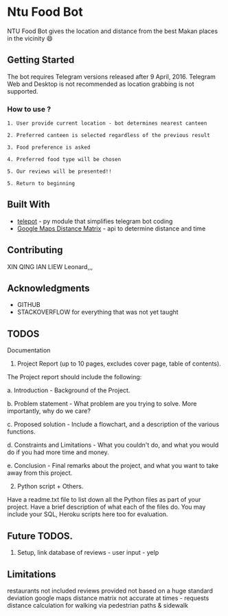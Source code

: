 # Ntu Food Bot

NTU Food Bot gives the location and distance from the best Makan places in the vicinity 😄

## Getting Started

The bot requires Telegram versions released after 9 April, 2016. Telegram Web and Desktop is not recommended as location grabbing is not supported.

### How to use ? 


```
1. User provide current location - bot determines nearest canteen

2. Preferred canteen is selected regardless of the previous result 

3. Food preference is asked 

4. Preferred food type will be chosen 

5. Our reviews will be presented!! 

5. Return to beginning

```



## Built With

* [telepot](https://github.com/nickoala/telepot) - py module that simplifies telegram bot coding 
* [Google Maps Distance Matrix](https://developers.google.com/maps/documentation/distance-matrix/) - api to determine distance and time

## Contributing

XIN QING
IAN LIEW
Leonard,,,

## Acknowledgments

* GITHUB
* STACKOVERFLOW for everything that was not yet taught 


## TODOS 

Documentation

1. Project Report (up to 10 pages, excludes cover page, table of contents).

The Project report should include the following:

a. Introduction - Background of the Project.

b. Problem statement - What problem are you trying to solve. More importantly, why do we care?

c. Proposed solution - Include a flowchart, and a description of the various functions.

d. Constraints and Limitations - What you couldn't do, and what you would do if you had more time and money.

e. Conclusion - Final remarks about the project, and what you want to take away from this project.


2. Python script + Others.

Have a readme.txt file to list down all the Python files as part of your project. Have a brief description of what each of the files do. You may include your SQL, Heroku scripts here too for evaluation.



## Future TODOS.

1. Setup, link database of reviews - user input
                                   - yelp


## Limitations

restaurants not included
reviews provided not based on a huge standard deviation
google maps distance matrix not accurate at times - requests distance calculation for walking via pedestrian paths & sidewalk


